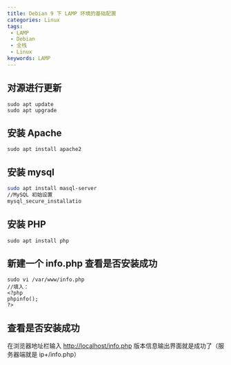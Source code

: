```yaml
---
title: Debian 9 下 LAMP 环境的基础配置
categories: Linux
tags: 
 - LAMP
 - Debian
 - 全栈
 - Linux
keywords: LAMP
---
```


## 对源进行更新

``` shell
sudo apt update
sudo apt upgrade
```

<!-- more -->

## 安装 Apache

``` shell
sudo apt install apache2
```

## 安装 mysql

``` bash
sudo apt install masql-server
//MySQL 初始设置
mysql_secure_installatio
```

## 安装 PHP

``` shell
sudo apt install php
```

## 新建一个 info.php 查看是否安装成功

```shell
sudo vi /var/www/info.php
//填入：
<?php
phpinfo();
?>
```

## 查看是否安装成功

在浏览器地址栏输入 <http://localhost/info.php> 版本信息输出界面就是成功了（服务器端就是 ip+/info.php）
